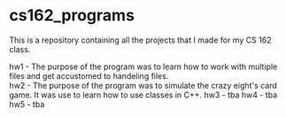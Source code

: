 # cs162_programs
This is a repository containing all the projects that I made for my CS 162 class.

hw1 - The purpose of the program was to learn how to work with multiple files and get accustomed to handeling files.<br>
hw2 - The purpose of the program was to simulate the crazy eight's card game. It was use to learn how to use classes in C++. 
hw3 - tba
hw4 - tba
hw5 - tba
